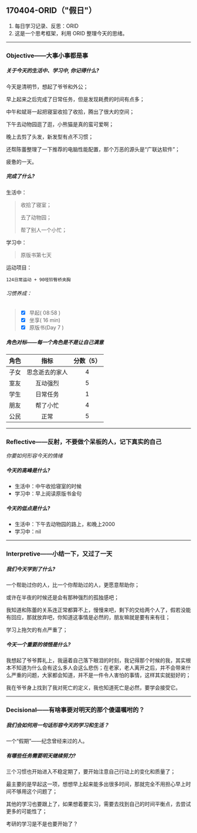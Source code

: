 ## 170404-ORID（"假日"）

1. 每日学习记录、反思：ORID
2. 这是一个思考框架，利用 ORID 整理今天的思绪。

------

### Objective——大事小事都是事

##### 关于今天的生活中、学习中, 你记得什么?

今天是清明节，想起了爷爷和外公；

早上起来之后完成了日常任务，但是发现耗费的时间有点多；

中午和斌哥一起把寝室收拾了收拾，腾出了很大的空间；

下午去动物园逛了逛，小熊猫是真的蛮可爱啊；

晚上去剪了头发，新发型有点不习惯；

还帮陈蕾整理了一下推荐的电脑性能配置，那个万恶的源头是“广联达软件”；

疲惫的一天。

##### 完成了什么?

生活中：

> 收拾了寝室；
>
> 去了动物园；
>
> 帮了别人一个小忙；

学习中： 

> 原版书第七天

运动项目：

```214
124日常运动 + 90哑铃臀桥夹胸
```

###### 习惯养成：

> - [x] 早起( 08:58 )
> - [x] 坐享( 16 min)
> - [x] 原版书(Day 7 )

##### 角色对标——每一个角色是不是让自己满意

|  角色  |   指标    | 分数（5） |
| :--: | :-----: | :---: |
|  子女  | 思念逝去的家人 |   4   |
|  室友  |  互动强烈   |   5   |
|  学生  |  日常任务   |   1   |
|  朋友  |  帮了小忙   |   4   |
|  公民  |   正常    |   5   |

------

### Reflective——反射，不要做个呆板的人，记下真实的自己

*你要如何形容今天的情绪*

##### 今天的高峰是什么?

- 生活中：中午收拾寝室的时候
- 学习中：早上阅读原版书金句

##### 今天的低点是什么?

- 生活中：下午去动物园的路上，和晚上2000
- 学习中：nil

------

### Interpretive——小结一下，又过了一天

##### 我们今天学到了什么?

一个帮助过你的人，比一个你帮助过的人，更愿意帮助你；

或许在半夜的时候还是会有那种强烈的孤独感吧；

我知道和陈蕾的关系连正常都算不上，慢慢来吧，剩下的交给两个人了，假若没能有回应，那就放弃吧，你知道这事情是必然的，朋友嘛就是要有来有往；

学习上拖欠的有点严重了；

##### 今天一个重要的领悟是什么?

我想起了爷爷葬礼上，我逼着自己落下眼泪的时刻，我记得那个时候的我，其实根本不知道为什么会有这么多人会这么悲伤；在老家，老人离开之后，并不会带来什么严重的问题，大家都会知道，并不是一件令人害怕的事情，这样其实就挺好的；

我在爷爷身上找到了我对死亡的定义，我也知道死亡是必然，要学会接受它。

------

### Decisional——有啥事要对明天的那个傻逼嘱咐的？

##### 我们会如何用一句话形容今天的学习和生活？

一个“假期”——纪念曾经来过的人。

##### 有哪些任务需要明天继续努力?

三个习惯也开始进入不稳定期了，要开始注意自己行动上的变化和质量了；

最主要的是早起这一项，想想早上起来能多出很多时间，那就完全不用担心早上时间不够用这个问题了；

其他的学习也要跟上了，如果想着要实习，需要去找到自己的时间平衡点，去尝试更多的可能性了；

考研的学习是不是也要开始了？
